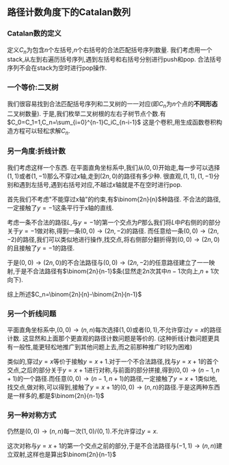 ## 路径计数角度下的Catalan数列

### Catalan数的定义

定义$C_n$为包含$n$个左括号,$n$个右括号的合法匹配括号序列数量.
我们考虑用一个stack,从左到右遍历括号序列,遇到左括号和右括号分别进行push和pop.
合法括号序列不会在stack为空时进行pop操作.



### 一个等价:二叉树

我们很容易找到合法匹配括号序列和二叉树的一一对应(即$C_n$为$n$个点的**不同形态**二叉树数量).
于是,我们枚举二叉树根的左右子树节点个数.有$C_0=C_1=1,C_n=\sum_{i=0}^{n-1}C_iC_{n-i-1}$
这是个卷积,用生成函数卷积构造方程可以轻松求解$C_n$.

### 另一角度:折线计数

我们考虑这样一个东西.
在平面直角坐标系中,我们从$(0,0)$开始走,每一步可以选择$(1,1)$或者$(1,-1)$那么不穿过$x$轴,走到$(2n,0)$的路径有多少种.
很直观,$(1,1),(1,-1)$分别和遇到左括号,遇到右括号对应,不越过$x$轴就是不在空时进行pop.

首先我们不考虑"不能穿过x轴"的约束,有$\binom{2n}{n}$种路径.
不合法的路径,一定接触了$y=-1$这条平行于x轴的直线.

考虑一条不合法的路径$L$,与$y=-1$的第一个交点为$P$那么我们将$L$中$P$右侧的的部分关于$y=-1$做对称,得到一条$(0,0)\to (2n,-2)$的路径.
而任意给一条$(0,0)\to(2n,-2)$的路径,我们可以类似地进行操作,找交点,将右侧部分翻折得到$(0,0)\to(2n,0)$的且接触了$y=-1$的路径.

于是$(0,0)\to(2n,0)$的不合法路径与$(0,0)\to(2n,-2)$的任意路径建立了一一映射,于是不合法路径有$\binom{2n}{n-1}$条(显然走$2n$次其中$n-1$次向上,$n+1$次向下).

综上所述$C_n=\binom{2n}{n}-\binom{2n}{n-1}$



### 另一个折线问题

平面直角坐标系中,$(0,0)\to(n,n)$每次选择$(1,0)$或者$(0,1)$,不允许穿过$y=x$的路径计数.
这显然和上面那个更直观的路径计数问题是等价的.
(这种折线计数问题更具有一般性,能更轻松地推广到其他问题上去,而之前那种推广时较为困难)

类似的,穿过$y=x$等价于接触$y=x+1$.对于一个不合法路径,找与$y=x+1$的首个交点,之后的部分关于$y=x+1$进行对称,与前面的部分拼接,得到$(0,0)\to(n-1,n+1)$的一个路径.而任意$(0,0)\to(n-1,n+1)$的路径,一定接触了$y=x+1$类似地,找交点,做对称,可以得到,接触了$y=x+1$的$(0,0)\to(n,n)$的路径.于是这两种东西是一样多的,都是$\binom{2n}{n-1}$


### 另一种对称方式

仍然是$(0,0)\to (n,n)$每一次$(1,0)/(0,1)$.不允许穿过$y=x$.  

这次对称与$y=x+1$的第一个交点之前的部分,于是不合法路径与$(-1,1)\to (n,n)$建立双射,这样也是算出$\binom{2n}{n-1}$




